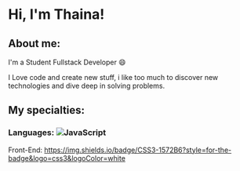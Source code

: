 
# Hi, I'm Thaina!

## About me:

I'm a Student Fullstack Developer :smile:

I Love code and create new stuff, i like too much to discover new technologies and dive deep in solving problems.

## My specialties:

### Languages: ![JavaScript](https://img.shields.io/badge/javascript-%23323330.svg?style=for-the-badge&logo=javascript&logoColor=%23F7DF1E)

Front-End: https://img.shields.io/badge/CSS3-1572B6?style=for-the-badge&logo=css3&logoColor=white

